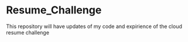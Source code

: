 # Resume_Challenge
This repository will have updates of my code and expirience of the cloud resume challenge 
